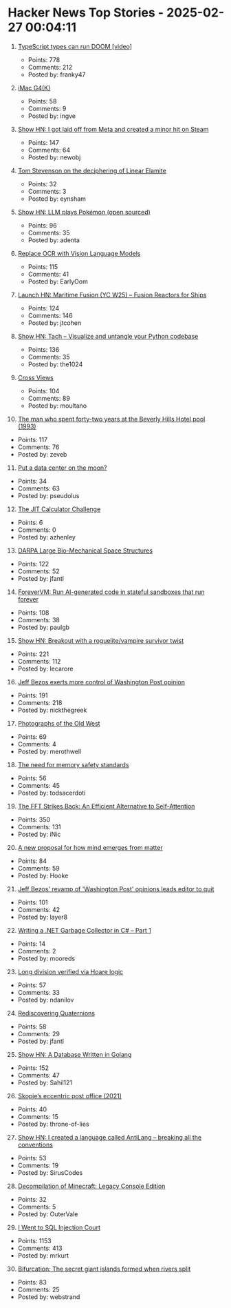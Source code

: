 # Hacker News Top Stories - 2025-02-27 00:04:11

1. [TypeScript types can run DOOM [video]](https://www.youtube.com/watch?v=0mCsluv5FXA)
   - Points: 778
   - Comments: 212
   - Posted by: franky47

2. [iMac G4(K)](https://jcs.org/2025/02/26/imacg4k)
   - Points: 58
   - Comments: 9
   - Posted by: ingve

3. [Show HN: I got laid off from Meta and created a minor hit on Steam](undefined)
   - Points: 147
   - Comments: 64
   - Posted by: newobj

4. [Tom Stevenson on the deciphering of Linear Elamite](https://www.lrb.co.uk/the-paper/v47/n04/tom-stevenson/beyond-mesopotamia)
   - Points: 32
   - Comments: 3
   - Posted by: eynsham

5. [Show HN: LLM plays Pokémon (open sourced)](https://github.com/adenta/fire_red_agent)
   - Points: 96
   - Comments: 35
   - Posted by: adenta

6. [Replace OCR with Vision Language Models](https://github.com/vlm-run/vlmrun-cookbook/blob/main/notebooks/01_schema_showcase.ipynb)
   - Points: 115
   - Comments: 41
   - Posted by: EarlyOom

7. [Launch HN: Maritime Fusion (YC W25) – Fusion Reactors for Ships](undefined)
   - Points: 124
   - Comments: 146
   - Posted by: jtcohen

8. [Show HN: Tach – Visualize and untangle your Python codebase](https://github.com/gauge-sh/tach)
   - Points: 136
   - Comments: 35
   - Posted by: the1024

9. [Cross Views](https://moultano.wordpress.com/2025/02/24/you-should-make-cross-views/)
   - Points: 104
   - Comments: 89
   - Posted by: moultano

10. [The man who spent forty-two years at the Beverly Hills Hotel pool (1993)](https://www.newyorker.com/magazine/1993/02/22/beverly-hills-hotel-paradise-lost)
   - Points: 117
   - Comments: 76
   - Posted by: zeveb

11. [Put a data center on the moon?](https://spectrum.ieee.org/data-center-on-the-moon)
   - Points: 34
   - Comments: 63
   - Posted by: pseudolus

12. [The JIT Calculator Challenge](https://ochagavia.nl/blog/the-jit-calculator-challenge/)
   - Points: 6
   - Comments: 0
   - Posted by: azhenley

13. [DARPA Large Bio-Mechanical Space Structures](https://sam.gov/opp/49c9fac62ef249f19cda8b436a095d3b/view)
   - Points: 122
   - Comments: 52
   - Posted by: jfantl

14. [ForeverVM: Run AI-generated code in stateful sandboxes that run forever](https://forevervm.com/)
   - Points: 108
   - Comments: 38
   - Posted by: paulgb

15. [Show HN: Breakout with a roguelite/vampire survivor twist](https://breakout.lecaro.me/)
   - Points: 221
   - Comments: 112
   - Posted by: lecarore

16. [Jeff Bezos exerts more control of Washington Post opinion](https://deadline.com/2025/02/jeff-bezos-washington-post-opinion-1236302292/)
   - Points: 191
   - Comments: 218
   - Posted by: nickthegreek

17. [Photographs of the Old West](https://cosmographia.substack.com/p/photographs-of-the-old-west)
   - Points: 69
   - Comments: 4
   - Posted by: merothwell

18. [The need for memory safety standards](https://security.googleblog.com/2025/02/securing-tomorrows-software-need-for.html)
   - Points: 56
   - Comments: 45
   - Posted by: todsacerdoti

19. [The FFT Strikes Back: An Efficient Alternative to Self-Attention](https://arxiv.org/abs/2502.18394)
   - Points: 350
   - Comments: 131
   - Posted by: iNic

20. [A new proposal for how mind emerges from matter](https://www.noemamag.com/a-radical-new-proposal-for-how-mind-emerges-from-matter/)
   - Points: 84
   - Comments: 59
   - Posted by: Hooke

21. [Jeff Bezos' revamp of 'Washington Post' opinions leads editor to quit](https://www.npr.org/2025/02/26/nx-s1-5309725/jeff-bezos-washington-post-opinion-section)
   - Points: 101
   - Comments: 42
   - Posted by: layer8

22. [Writing a .NET Garbage Collector in C# – Part 1](https://minidump.net/2025-28-01-writing-a-net-gc-in-c-part-1/)
   - Points: 14
   - Comments: 2
   - Posted by: mooreds

23. [Long division verified via Hoare logic](https://www.cofault.com/2025/02/long-story-of-division.html)
   - Points: 57
   - Comments: 33
   - Posted by: ndanilov

24. [Rediscovering Quaternions](https://jasonfantl.com/posts/Space-of-3D-Rotations/)
   - Points: 58
   - Comments: 29
   - Posted by: jfantl

25. [Show HN: A Database Written in Golang](https://github.com/Sahilb315/AtomixDB)
   - Points: 152
   - Comments: 47
   - Posted by: Sahil121

26. [Skopje’s eccentric post office (2021)](https://www.new-east-archive.org/articles/show/12963/concrete-ideas-skopje-central-post-office-modernist-brutalism-demolition-architecture-north-macedonia)
   - Points: 40
   - Comments: 15
   - Posted by: throne-of-lies

27. [Show HN: I created a language called AntiLang – breaking all the conventions](https://siruscodes.github.io/AntiLang/)
   - Points: 53
   - Comments: 19
   - Posted by: SirusCodes

28. [Decompilation of Minecraft: Legacy Console Edition](https://github.com/GRAnimated/MinecraftLCE)
   - Points: 32
   - Comments: 5
   - Posted by: OuterVale

29. [I Went to SQL Injection Court](https://sockpuppet.org/blog/2025/02/09/fixing-illinois-foia/)
   - Points: 1153
   - Comments: 413
   - Posted by: mrkurt

30. [Bifurcation: The secret giant islands formed when rivers split](https://starkeycomics.com/2021/06/10/bifurcation-the-secret-giant-islands-formed-when-rivers-split/)
   - Points: 83
   - Comments: 25
   - Posted by: webstrand

